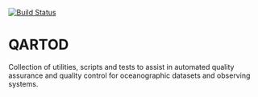 [![Build Status](https://travis-ci.org/asascience-open/QARTOD.svg?branch=master)](https://travis-ci.org/asascience-open/QARTOD)

QARTOD
======

Collection of utilities, scripts and tests to assist in automated quality assurance and quality control for oceanographic datasets and observing systems.
